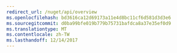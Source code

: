 ```yaml
---
redirect_url: /nuget/api/overview
ms.openlocfilehash: bd3616ca12d69173a11e4d8bc11cf6d581d3d3e6
ms.sourcegitcommit: d0ba99bfe019b779b75731bafdca8a37e35ef0d9
ms.translationtype: MT
ms.contentlocale: zh-TW
ms.lasthandoff: 12/14/2017
---
```

